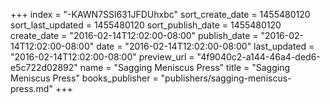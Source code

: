 +++
index = "-KAWN7SSl631JFDUhxbc"
sort_create_date = 1455480120
sort_last_updated = 1455480120
sort_publish_date = 1455480120
create_date = "2016-02-14T12:02:00-08:00"
publish_date = "2016-02-14T12:02:00-08:00"
date = "2016-02-14T12:02:00-08:00"
last_updated = "2016-02-14T12:02:00-08:00"
preview_url = "4f9040c2-a144-46a4-ded6-e5c722d02892"
name = "Sagging Meniscus Press"
title = "Sagging Meniscus Press"
books_publisher = "publishers/sagging-meniscus-press.md"
+++
